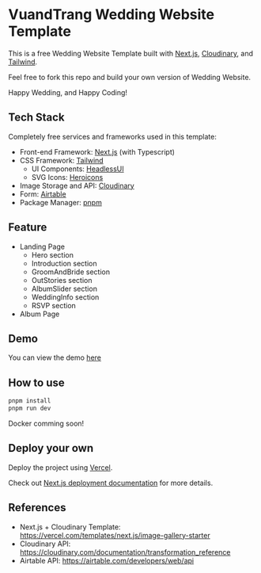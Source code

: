 # VuandTrang Wedding Website Template

This is a free Wedding Website Template built with [Next.js](https://nextjs.org/), [Cloudinary](https://cloudinary.com), and [Tailwind](https://tailwindcss.com).

Feel free to fork this repo and build your own version of Wedding Website.

Happy Wedding, and Happy Coding!

## Tech Stack

Completely free services and frameworks used in this template:
- Front-end Framework: [Next.js](https://nextjs.org/) (with Typescript)
- CSS Framework: [Tailwind](https://tailwindcss.com)
    - UI Components: [HeadlessUI](https://headlessui.com/)
    - SVG Icons: [Heroicons](https://heroicons.com/)
- Image Storage and API: [Cloudinary](https://cloudinary.com)
- Form: [Airtable](https://airtable.com/)
- Package Manager: [pnpm](https://pnpm.io/)

## Feature

- Landing Page
    - Hero section
    - Introduction section
    - GroomAndBride section
    - OutStories section
    - AlbumSlider section
    - WeddingInfo section
    - RSVP section
- Album Page

## Demo

You can view the demo [here](https://vandt.day/)

## How to use

```bash
pnpm install
pnpm run dev
```

Docker comming soon!

## Deploy your own

Deploy the project using [Vercel](https://vercel.com).

Check out [Next.js deployment documentation](https://nextjs.org/docs/deployment) for more details.

## References

- Next.js + Cloudinary Template: https://vercel.com/templates/next.js/image-gallery-starter
- Cloudinary API: https://cloudinary.com/documentation/transformation_reference
- Airtable API: https://airtable.com/developers/web/api
